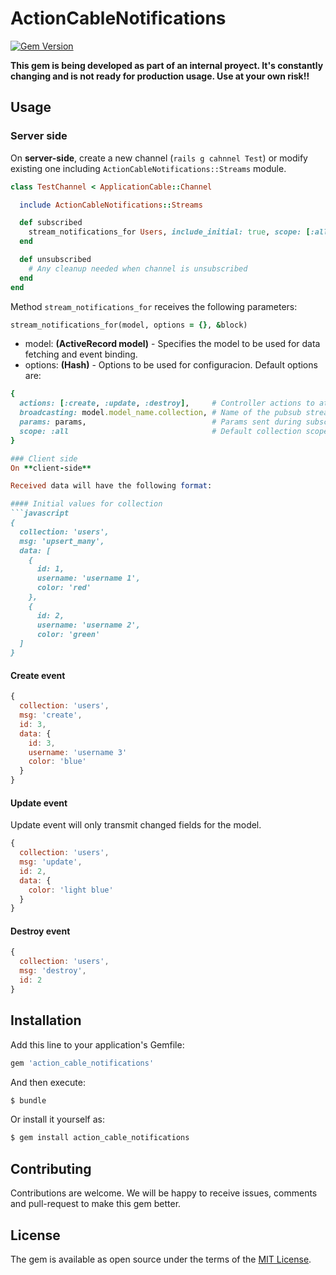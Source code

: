 # ActionCableNotifications
[![Gem Version](https://badge.fury.io/rb/action_cable_notifications.svg)](https://badge.fury.io/rb/action_cable_notifications)

**This gem is being developed as part of an internal proyect. It's constantly changing and is not ready for production usage. Use at your own risk!!**

## Usage

### Server side
On **server-side**, create a new channel (`rails g cahnnel Test`) or modify existing one including `ActionCableNotifications::Streams` module. 

```ruby
class TestChannel < ApplicationCable::Channel

  include ActionCableNotifications::Streams

  def subscribed
    stream_notifications_for Users, include_initial: true, scope: [:all, [:limit, 5], [:order, :id]]
  end

  def unsubscribed
    # Any cleanup needed when channel is unsubscribed
  end
end
```

Method `stream_notifications_for` receives the following parameters: 

```ruby
stream_notifications_for(model, options = {}, &block)
```

* model: **(ActiveRecord model)** - Specifies the model to be used for data fetching and event binding.
* options: **(Hash)** - Options to be used for configuracion. Default options are:
```ruby
{
  actions: [:create, :update, :destroy],     # Controller actions to attach to
  broadcasting: model.model_name.collection, # Name of the pubsub stream
  params: params,                            # Params sent during subscription
  scope: :all                                # Default collection scope
}

### Client side
On **client-side**

Received data will have the following format:

#### Initial values for collection
```javascript
{
  collection: 'users',
  msg: 'upsert_many',
  data: [
    {
      id: 1,
      username: 'username 1',
      color: 'red'
    },
    {
      id: 2,
      username: 'username 2',
      color: 'green'
  ]
}
```

#### Create event
```javascript
{
  collection: 'users',
  msg: 'create',
  id: 3,
  data: {
    id: 3,
    username: 'username 3'
    color: 'blue'
  }
}
```

#### Update event
Update event will only transmit changed fields for the model.
```javascript
{
  collection: 'users',
  msg: 'update',
  id: 2,
  data: {
    color: 'light blue'
  }
}
```

#### Destroy event
```javascript
{
  collection: 'users',
  msg: 'destroy',
  id: 2
}
```

## Installation
Add this line to your application's Gemfile:

```ruby
gem 'action_cable_notifications'
```

And then execute:
```bash
$ bundle
```

Or install it yourself as:
```bash
$ gem install action_cable_notifications
```

## Contributing
Contributions are welcome. We will be happy to receive issues, comments and pull-request to make this gem better.

## License
The gem is available as open source under the terms of the [MIT License](http://opensource.org/licenses/MIT).

